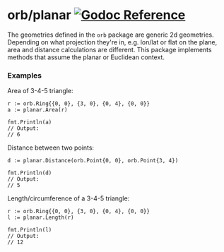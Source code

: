 orb/planar [![Godoc Reference](https://godoc.org/github.com/paulmach/planar/geo?status.svg)](https://godoc.org/github.com/planetfederal/orb/planar)
==========

The geometries defined in the `orb` package are generic 2d geometries.
Depending on what projection they're in, e.g. lon/lat or flat on the plane,
area and distance calculations are different. This package implements methods
that assume the planar or Euclidean context.

### Examples

Area of 3-4-5 triangle:

	r := orb.Ring{{0, 0}, {3, 0}, {0, 4}, {0, 0}}
	a := planar.Area(r)

	fmt.Println(a)
	// Output:
	// 6

Distance between two points:

	d := planar.Distance(orb.Point{0, 0}, orb.Point{3, 4})

	fmt.Println(d)
	// Output:
	// 5

Length/circumference of a 3-4-5 triangle:

	r := orb.Ring{{0, 0}, {3, 0}, {0, 4}, {0, 0}}
	l := planar.Length(r)

	fmt.Println(l)
	// Output:
	// 12
